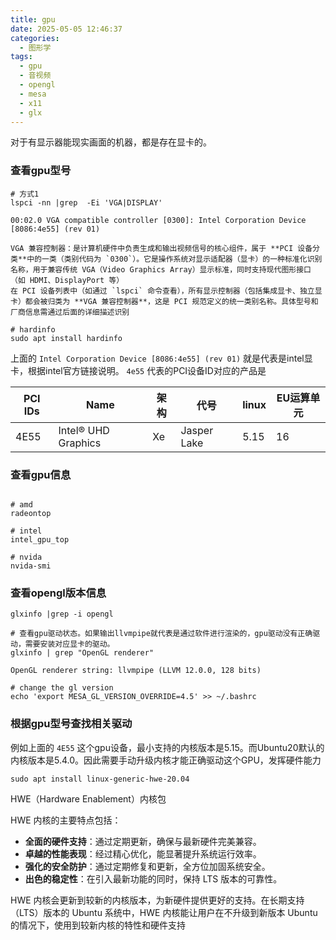 ```yaml
---
title: gpu
date: 2025-05-05 12:46:37
categories:
  - 图形学
tags:
  - gpu
  - 音视频
  - opengl
  - mesa
  - x11
  - glx
---
```


对于有显示器能现实画面的机器，都是存在显卡的。


### 查看gpu型号

```shell
# 方式1
lspci -nn |grep  -Ei 'VGA|DISPLAY'

00:02.0 VGA compatible controller [0300]: Intel Corporation Device [8086:4e55] (rev 01)

VGA 兼容控制器：是计算机硬件中负责生成和输出视频信号的核心组件，属于 **PCI 设备分类**中的一类（类别代码为 `0300`）。它是操作系统对显示适配器（显卡）的一种标准化识别名称，用于兼容传统 VGA（Video Graphics Array）显示标准，同时支持现代图形接口（如 HDMI、DisplayPort 等）
在 PCI 设备列表中（如通过 `lspci` 命令查看），所有显示控制器（包括集成显卡、独立显卡）都会被归类为 **VGA 兼容控制器**，这是 PCI 规范定义的统一类别名称。具体型号和厂商信息需通过后面的详细描述识别

# hardinfo
sudo apt install hardinfo

```

上面的 `Intel Corporation Device [8086:4e55] (rev 01)` 就是代表是intel显卡，根据intel官方链接说明。 `4e55` 代表的PCI设备ID对应的产品是 

| PCI IDs | Name                | 架构  | 代号          | linux | EU运算单元 |
| ------- | ------------------- | --- | ----------- | ----- | ------ |
| 4E55    | Intel® UHD Graphics | Xe  | Jasper Lake | 5.15  | 16     |


### 查看gpu信息

```shell

# amd
radeontop

# intel
intel_gpu_top

# nvida
nvida-smi

```


### 查看opengl版本信息

```shell
glxinfo |grep -i opengl

# 查看gpu驱动状态。如果输出llvmpipe就代表是通过软件进行渲染的，gpu驱动没有正确驱动，需要安装对应显卡的驱动。
glxinfo | grep "OpenGL renderer"

OpenGL renderer string: llvmpipe (LLVM 12.0.0, 128 bits)

# change the gl version
echo 'export MESA_GL_VERSION_OVERRIDE=4.5' >> ~/.bashrc
```



### 根据gpu型号查找相关驱动


例如上面的 `4E55` 这个gpu设备，最小支持的内核版本是5.15。而Ubuntu20默认的内核版本是5.4.0。因此需要手动升级内核才能正确驱动这个GPU，发挥硬件能力

```shell
sudo apt install linux-generic-hwe-20.04

```

HWE（Hardware Enablement）内核包

HWE 内核的主要特点包括：

- **全面的硬件支持**：通过定期更新，确保与最新硬件完美兼容。
- **卓越的性能表现**：经过精心优化，能显著提升系统运行效率。
- **强化的安全防护**：通过定期修复和更新，全方位加固系统安全。
- **出色的稳定性**：在引入最新功能的同时，保持 LTS 版本的可靠性。

HWE 内核会更新到较新的内核版本，为新硬件提供更好的支持。在长期支持（LTS）版本的 Ubuntu 系统中，HWE 内核能让用户在不升级到新版本 Ubuntu 的情况下，使用到较新内核的特性和硬件支持


